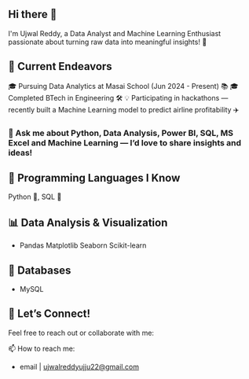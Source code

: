 ## Hi there 👋

I'm Ujwal Reddy, a Data Analyst and Machine Learning Enthusiast passionate about turning raw data into meaningful insights! 🚀

## 🌱 Current Endeavors
🎓 Pursuing Data Analytics at Masai School (Jun 2024 - Present) 📚
🎓 Completed BTech in Engineering 🛠️
💡 Participating in hackathons — recently built a Machine Learning model to predict airline profitability ✈️

### 💬 Ask me about Python, Data Analysis, Power BI, SQL, MS Excel and Machine Learning — I’d love to share insights and ideas!

## 🔧 Programming Languages I Know
Python 🐍, SQL 💾

## 📊 Data Analysis & Visualization
- Pandas Matplotlib Seaborn Scikit-learn

## 📂 Databases
- MySQL

## 🌱 Let’s Connect!
Feel free to reach out or collaborate with me:

📫 How to reach me: 
- email | ujwalreddyujju22@gmail.com
